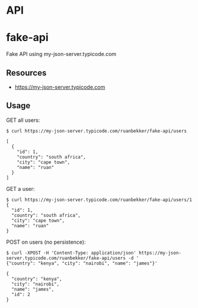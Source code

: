 # API

# fake-api
Fake API using my-json-server.typicode.com

## Resources

- https://my-json-server.typicode.com

## Usage

GET all users:

```
$ curl https://my-json-server.typicode.com/ruanbekker/fake-api/users

[
  {
    "id": 1,
    "country": "south africa",
    "city": "cape town",
    "name": "ruan"
  }
]
```

GET a user:

```
$ curl https://my-json-server.typicode.com/ruanbekker/fake-api/users/1
{
  "id": 1,
  "country": "south africa",
  "city": "cape town",
  "name": "ruan"
}
```

POST on users (no persistence):

```
$ curl -XPOST -H 'Content-Type: application/json' https://my-json-server.typicode.com/ruanbekker/fake-api/users -d '
{"country": "kenya", "city": "nairobi", "name": "james"}'

{
  "country": "kenya",
  "city": "nairobi",
  "name": "james",
  "id": 2
}
```
